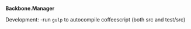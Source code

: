 **Backbone.Manager**

Development:
 -run ```gulp``` to autocompile coffeescript (both src and test/src)
